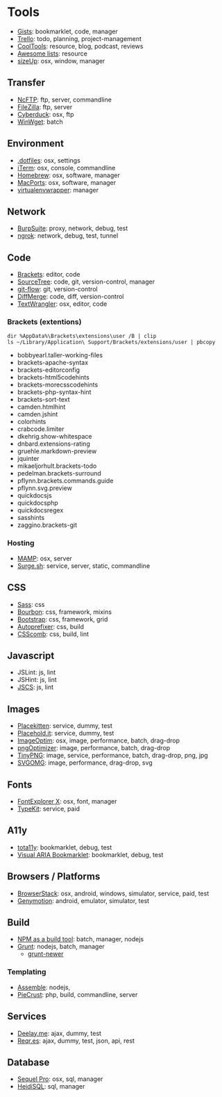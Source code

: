 Tools
=====

- [Gists](https://gist.github.com/elwinschmitz/): bookmarklet, code, manager
- [Trello](https://trello.com/): todo, planning, project-management
- [CoolTools](http://kk.org/cooltools/): resource, blog, podcast, reviews
- [Awesome lists](https://github.com/sindresorhus/awesome): resource
- [sizeUp](http://www.irradiatedsoftware.com/sizeup/): osx, window, manager


## Transfer
- [NcFTP](http://www.ncftp.com/): ftp, server, commandline
- [FileZilla](https://filezilla-project.org/): ftp, server
- [Cyberduck](https://cyberduck.io/): osx, ftp
- [WinWget](http://portableapps.com/apps/internet/winwget_portable): batch


## Environment
- [.dotfiles](https://dotfiles.github.io/): osx, settings
- [iTerm](http://iterm2.com/): osx, console, commandline
- [Homebrew](http://brew.sh/): osx, software, manager
- [MacPorts](https://www.macports.org/): osx, software, manager
- [virtualenvwrapper](http://virtualenvwrapper.readthedocs.org/): manager


## Network
- [BurpSuite](http://portswigger.net/burp/): proxy, network, debug, test
- [ngrok](https://ngrok.com/): network, debug, test, tunnel


## Code
- [Brackets](http://brackets.io/): editor, code
- [SourceTree](http://www.sourcetreeapp.com/): code, git, version-control, manager
- [git-flow](https://github.com/nvie/gitflow): git, version-control
- [DiffMerge](https://sourcegear.com/diffmerge/): code, diff, version-control
- [TextWrangler](http://www.barebones.com/products/textwrangler/): osx, editor, code


### Brackets (extentions)
    dir %AppData%\Brackets\extensions\user /B | clip
    ls ~/Library/Application\ Support/Brackets/extensions/user | pbcopy
- bobbyearl.taller-working-files
- brackets-apache-syntax
- brackets-editorconfig
- brackets-html5codehints
- brackets-morecsscodehints
- brackets-php-syntax-hint
- brackets-sort-text
- camden.htmlhint
- camden.jshint
- colorhints
- crabcode.limiter
- dkehrig.show-whitespace
- dnbard.extensions-rating
- gruehle.markdown-preview
- jquinter
- mikaeljorhult.brackets-todo
- pedelman.brackets-surround
- pflynn.brackets.commands.guide
- pflynn.svg.preview
- quickdocsjs
- quickdocsphp
- quickdocsregex
- sasshints
- zaggino.brackets-git


### Hosting
- [MAMP](http://www.mamp.info/en/): osx, server
- [Surge.sh](http://surge.sh/): service, server, static, commandline


## CSS
- [Sass](http://sass-lang.com/): css
- [Bourbon](http://bourbon.io/): css, framework, mixins
- [Bootstrap](http://getbootstrap.com/): css, framework, grid
- [Autoprefixer](https://github.com/postcss/autoprefixer): css, build
- [CSScomb](http://csscomb.com/): css, build, lint


## Javascript
- JSLint: js, lint
- JSHint: js, lint
- [JSCS](https://www.npmjs.com/package/jscs): js, lint


## Images
- [Placekitten](http://placekitten.com/): service, dummy, test
- [Placehold.it](http://placehold.it/): service, dummy, test
- [ImageOptim](https://imageoptim.com/): osx, image, performance, batch, drag-drop
- [pngOptimizer](http://psydk.org/pngoptimizer): image, performance, batch, drag-drop
- [TinyPNG](https://tinypng.com/): image, service, performance, batch, drag-drop, png, jpg
- [SVGOMG](https://jakearchibald.github.io/svgomg/): image, performance, drag-drop, svg


## Fonts
- [FontExplorer X](http://www.fontexplorerx.com/): osx, font, manager
- [TypeKit](https://typekit.com/): service, paid


## A11y
- [tota11y](http://khan.github.io/tota11y/): bookmarklet, debug, test
- [Visual ARIA Bookmarklet](http://whatsock.com/training/matrices/visual-aria.htm): bookmarklet, debug, test


## Browsers / Platforms
- [BrowserStack](http://www.browserstack.com/): osx, android, windows, simulator, service, paid, test
- [Genymotion](http://www.genymotion.com/features/): android, emulator, simulator, test


## Build
- [NPM as a build tool](http://blog.keithcirkel.co.uk/how-to-use-npm-as-a-build-tool/): batch, manager, nodejs
- [Grunt](http://gruntjs.com/): nodejs, batch, manager
  - [grunt-newer](https://www.npmjs.com/package/grunt-newer)


### Templating
- [Assemble](http://assemble.io/): nodejs, 
- [PieCrust](https://github.com/ludovicchabant/PieCrust): php, build, commandline, server


## Services
- [Deelay.me](http://www.deelay.me/): ajax, dummy, test
- [Reqr.es](http://reqr.es/): ajax, dummy, test, json, api, rest


## Database
- [Sequel Pro](http://www.sequelpro.com/): osx, sql, manager
- [HeidiSQL](http://www.heidisql.com/): sql, manager
